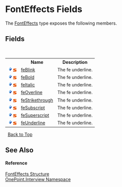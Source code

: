 # FontEffects Fields
 

The <a href="T_OnePoint_Interview_FontEffects">FontEffects</a> type exposes the following members.


## Fields
&nbsp;<table><tr><th></th><th>Name</th><th>Description</th></tr><tr><td>![Public field](media/pubfield.gif "Public field")![Static member](media/static.gif "Static member")</td><td><a href="F_OnePoint_Interview_FontEffects_feBlink">feBlink</a></td><td>
The fe underline.</td></tr><tr><td>![Public field](media/pubfield.gif "Public field")![Static member](media/static.gif "Static member")</td><td><a href="F_OnePoint_Interview_FontEffects_feBold">feBold</a></td><td>
The fe underline.</td></tr><tr><td>![Public field](media/pubfield.gif "Public field")![Static member](media/static.gif "Static member")</td><td><a href="F_OnePoint_Interview_FontEffects_feItalic">feItalic</a></td><td>
The fe underline.</td></tr><tr><td>![Public field](media/pubfield.gif "Public field")![Static member](media/static.gif "Static member")</td><td><a href="F_OnePoint_Interview_FontEffects_feOverline">feOverline</a></td><td>
The fe underline.</td></tr><tr><td>![Public field](media/pubfield.gif "Public field")![Static member](media/static.gif "Static member")</td><td><a href="F_OnePoint_Interview_FontEffects_feStrikethrough">feStrikethrough</a></td><td>
The fe underline.</td></tr><tr><td>![Public field](media/pubfield.gif "Public field")![Static member](media/static.gif "Static member")</td><td><a href="F_OnePoint_Interview_FontEffects_feSubscript">feSubscript</a></td><td>
The fe underline.</td></tr><tr><td>![Public field](media/pubfield.gif "Public field")![Static member](media/static.gif "Static member")</td><td><a href="F_OnePoint_Interview_FontEffects_feSuperscript">feSuperscript</a></td><td>
The fe underline.</td></tr><tr><td>![Public field](media/pubfield.gif "Public field")![Static member](media/static.gif "Static member")</td><td><a href="F_OnePoint_Interview_FontEffects_feUnderline">feUnderline</a></td><td>
The fe underline.</td></tr></table>&nbsp;
<a href="#fonteffects-fields">Back to Top</a>

## See Also


#### Reference
<a href="T_OnePoint_Interview_FontEffects">FontEffects Structure</a><br /><a href="N_OnePoint_Interview">OnePoint.Interview Namespace</a><br />